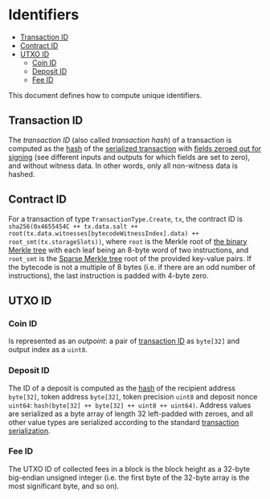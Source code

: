 # Identifiers

- [Transaction ID](#transaction-id)
- [Contract ID](#contract-id)
- [UTXO ID](#utxo-id)
  - [Coin ID](#coin-id)
  - [Deposit ID](#deposit-id)
  - [Fee ID](#fee-id)

This document defines how to compute unique identifiers.

## Transaction ID

The _transaction ID_ (also called _transaction hash_) of a transaction is computed as the [hash](./cryptographic_primitives.md#hashing) of the [serialized transaction](./tx_format.md#transaction) with [fields zeroed out for signing](./tx_format.md) (see different inputs and outputs for which fields are set to zero), and without witness data. In other words, only all non-witness data is hashed.

## Contract ID

For a transaction of type `TransactionType.Create`, `tx`, the contract ID is `sha256(0x4655454C ++ tx.data.salt ++ root(tx.data.witnesses[bytecodeWitnessIndex].data) ++ root_smt(tx.storageSlots))`, where `root` is the Merkle root of [the binary Merkle tree](./cryptographic_primitives.md#binary-merkle-tree) with each leaf being an 8-byte word of two instructions, and `root_smt` is the [Sparse Merkle tree](./cryptographic_primitives.md#sparse-merkle-tree) root of the provided key-value pairs. If the bytecode is not a multiple of 8 bytes (i.e. if there are an odd number of instructions), the last instruction is padded with 4-byte zero.

## UTXO ID

### Coin ID

Is represented as an _outpoint_: a pair of [transaction ID](#transaction-id) as `byte[32]` and output index as a `uint8`.

### Deposit ID

The ID of a deposit is computed as the [hash](./cryptographic_primitives.md#hashing) of the recipient address `byte[32]`, token address `byte[32]`, token precision `uint8` and deposit nonce `uint64`: `hash(byte[32] ++ byte[32] ++ uint8 ++ uint64)`. Address values are serialized as a byte array of length 32 left-padded with zeroes, and all other value types are serialized according to the standard [transaction serialization](./tx_format.md#transaction).

### Fee ID

The UTXO ID of collected fees in a block is the block height as a 32-byte big-endian unsigned integer (i.e. the first byte of the 32-byte array is the most significant byte, and so on).
